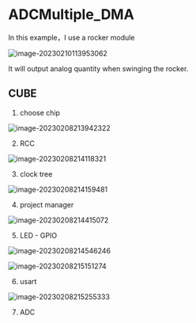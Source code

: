 # ADCMultiple_DMA

In this example，I use a rocker module

![image-20230210113953062](D:/BaiduSyncdisk/output/STM-Basic-Project/f103c8t6/ADC/ADCMultiple/pic/adc1.png)

It will output analog quantity when swinging the rocker.

## CUBE



1. choose chip

![image-20230208213942322](D:/BaiduSyncdisk/output/STM-Basic-Project/f103c8t6/ADC/ADCMultiple/pic/cube_1.png)



2. RCC

![image-20230208214118321](D:/BaiduSyncdisk/output/STM-Basic-Project/f103c8t6/ADC/ADCMultiple/pic/cube_2.png)



3. clock tree

![image-20230208214159481](D:/BaiduSyncdisk/output/STM-Basic-Project/f103c8t6/ADC/ADCMultiple/pic/cube_3.png)



4. project manager

![image-20230208214415072](D:/BaiduSyncdisk/output/STM-Basic-Project/f103c8t6/ADC/ADCMultiple/pic/cube_4.png)





5. LED - GPIO

![image-20230208214546246](D:/BaiduSyncdisk/output/STM-Basic-Project/f103c8t6/ADC/ADCMultiple/pic/cube_5.png)

![image-20230208215151274](D:/BaiduSyncdisk/output/STM-Basic-Project/f103c8t6/ADC/ADCMultiple/pic/cube_6.png)



6. usart

![image-20230208215255333](D:/BaiduSyncdisk/output/STM-Basic-Project/f103c8t6/ADC/ADCMultiple/pic/cube_7.png)





7. ADC













